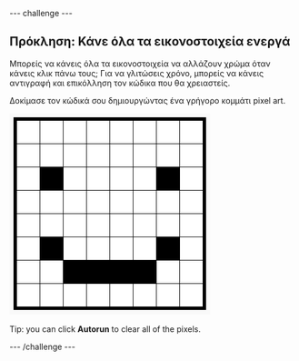 \--- challenge \---

## Πρόκληση: Κάνε όλα τα εικονοστοιχεία ενεργά

Μπορείς να κάνεις όλα τα εικονοστοιχεία να αλλάζουν χρώμα όταν κάνεις κλικ πάνω τους; Για να γλιτώσεις χρόνο, μπορείς να κάνεις αντιγραφή και επικόλληση τον κώδικα που θα χρειαστείς.

Δοκίμασε τον κώδικά σου δημιουργώντας ένα γρήγορο κομμάτι pixel art.

![screenshot](images/pixel-art-black-example.png)

Tip: you can click **Autorun** to clear all of the pixels.

\--- /challenge \---